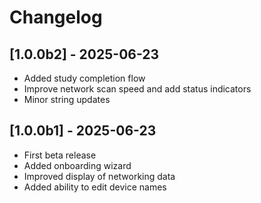 # Changelog

## [1.0.0b2] - 2025-06-23

- Added study completion flow
- Improve network scan speed and add status indicators
- Minor string updates

## [1.0.0b1] - 2025-06-23

- First beta release
- Added onboarding wizard
- Improved display of networking data
- Added ability to edit device names
